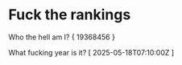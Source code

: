 # Fuck the rankings

Who the hell am I?
{ 19368456 }

What fucking year is it?
[ 2025-05-18T07:10:00Z ]
